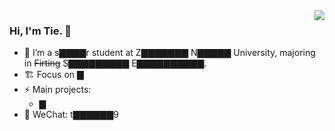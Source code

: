 <img align="right" src="https://github-readme-stats.vercel.app/api?username=TieWay59&show_icons=true&icon_color=ad0d52&text_color=24292e&bg_color=ffffff&hide_title=true" />

### Hi, I'm Tie. 👋


- 🌱 I’m a s▇▇▇▇r student at Z▇▇▇▇▇▇▇ N▇▇▇▇▇ University, majoring in ~~Firting~~ S▇▇▇▇▇▇▇▇▇ E▇▇▇▇▇▇▇▇▇▇. 
- 🏗 Focus on ▇
- ⚡ Main projects: 
  - ▇
- 💬 WeChat: t▇▇▇▇▇▇9
